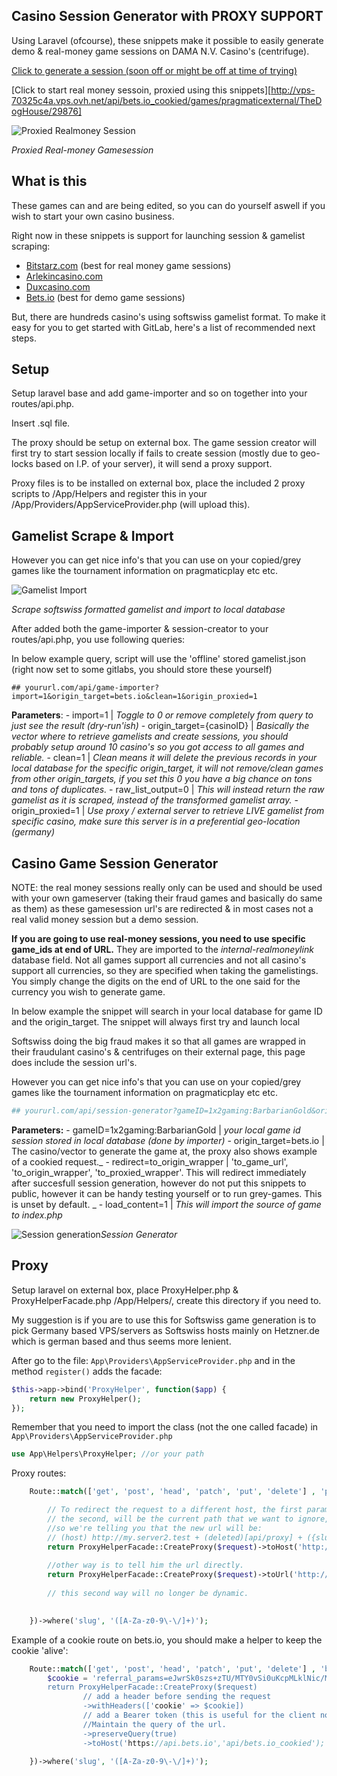 ## Casino Session Generator with PROXY SUPPORT
Using Laravel (ofcourse), these snippets make it possible to easily generate demo & real-money game sessions on DAMA N.V. Casino's (centrifuge).

[Click to generate a session (soon off or might be off at time of trying)](https://pix-api.pointdns.rest/retrieveDemoURL?gameID=1x2gaming:BarbarianGold&origin_target=bets.io)

[Click to start real money sessoin, proxied using this snippets][http://vps-70325c4a.vps.ovh.net/api/bets.io_cookied/games/pragmaticexternal/TheDogHouse/29876]

![Proxied Realmoney Session](https://i.imgur.com/DAtU7uh.png)

*Proxied Real-money Gamesession*


## What is this
These games can and are being edited, so you can do yourself aswell if you wish to start your own casino business.

Right now in these snippets is support for launching session & gamelist scraping:
- [Bitstarz.com](https://www.bitstarz.com/)  (best for real money game sessions)
- [Arlekincasino.com](https://www.arlekincasino.com/)
- [Duxcasino.com](https://www.duxcasino.com)
- [Bets.io](https://bets.io) (best for demo game sessions)

But, there are hundreds casino's using softswiss gamelist format.
To make it easy for you to get started with GitLab, here's a list of recommended next steps.

## Setup 
Setup laravel base and add game-importer and so on together into your routes/api.php.

Insert .sql file.

The proxy should be setup on external box. The game session creator will first try to start session locally if fails to create session (mostly due to geo-locks based on I.P. of your server), it will send a proxy support. 

Proxy files is to be installed on external box, place the included 2 proxy scripts to /App/Helpers and register this in your /App/Providers/AppServiceProvider.php (will upload this).

## Gamelist Scrape & Import
However you can get nice info's that you can use on your copied/grey games like the tournament information on pragmaticplay etc etc.

![Gamelist Import](https://i.imgur.com/0shHFTj.png)

*Scrape softswiss formatted gamelist and import to local database*

After added both the game-importer & session-creator to your routes/api.php, you use following queries:

In below example query, script will use the 'offline' stored gamelist.json (right now set to some gitlabs, you should store these yourself)

```
## yoururl.com/api/game-importer?import=1&origin_target=bets.io&clean=1&origin_proxied=1
```

**Parameters**:
    - import=1  | _Toggle to 0 or remove completely from query to just see the result (dry-run'ish)_
    - origin_target={casinoID}  | _Basically the vector where to retrieve gamelists and create sessions, you should probably setup around 10        casino's so you got access to all games and reliable._
    - clean=1  | _Clean means it will delete the previous records in your local database for the specific origin_target, it will not remove/clean games from other origin_targets, if you set this 0 you have a big chance on tons and tons of duplicates._
    - raw_list_output=0  | _This will instead return the raw gamelist as it is scraped, instead of the transformed gamelist array._
    - origin_proxied=1  | _Use proxy / external server to retrieve LIVE gamelist from specific casino, make sure this server is in a preferential geo-location (germany)_


## Casino Game Session Generator
NOTE: the real money sessions really only can be used and should be used with your own gameserver (taking their fraud games and basically do same as them) as these gamesession url's are redirected & in most cases not a real valid money session but a demo session.

**If you are going to use real-money sessions, you need to use specific game_ids at end of URL.** They are imported to the _internal-realmoneylink_ database field. 
Not all games support all currencies and not all casino's support all currencies, so they are specified when taking the gamelistings.
You simply change the digits on the end of URL to the one said for the currency you wish to generate game.

In below example the snippet will search in your local database for game ID and the origin_target. The snippet will always first try and launch local

Softswiss doing the big fraud makes it so that all games are wrapped in their fraudulant casino's & centrifuges on their external page, this page does include the session url's.

However you can get nice info's that you can use on your copied/grey games like the tournament information on pragmaticplay etc etc.

```php
## yoururl.com/api/session-generator?gameID=1x2gaming:BarbarianGold&origin_target=bets.io
```
**Parameters:**
    - gameID=1x2gaming:BarbarianGold   | _your local game id session stored in local database (done by importer)_
    - origin_target=bets.io  | The casino/vector to generate the game at, the proxy also shows example of a cookied request._
    - redirect=to_origin_wrapper | 'to_game_url', 'to_origin_wrapper', 'to_proxied_wrapper'. This will redirect immediately after succesfull session generation, however do not put this snippets to public, however it can be handy testing yourself or to run grey-games. This is unset by default. _
    - load_content=1  | _This will import the source of game to index.php_

![Session generation](https://i.imgur.com/RP4373v.png)*Session Generator*


## Proxy 
Setup laravel on external box, place ProxyHelper.php & ProxyHelperFacade.php /App/Helpers/, create this directory if you need to.

My suggestion is if you are to use this for Softswiss game generation is to pick Germany based VPS/servers as Softswiss hosts mainly on Hetzner.de which is german based and thus seems more lenient.

After go to the file: `App\Providers\AppServiceProvider.php` and in the method `register()` adds the facade:
```php
$this->app->bind('ProxyHelper', function($app) {
    return new ProxyHelper();
});
```
Remember that you need to import the class (not the one called facade) in `App\Providers\AppServiceProvider.php`

```php
use App\Helpers\ProxyHelper; //or your path
```

Proxy routes:

```php
    Route::match(['get', 'post', 'head', 'patch', 'put', 'delete'] , 'proxy/{slug}', function(Request $request){

        // To redirect the request to a different host, the first parameter will be the host.
        // the second, will be the current path that we want to ignore, it must be the url of the controller (api/proxy)
        //so we're telling you that the new url will be:
        // (host) http://my.server2.test + (deleted)[api/proxy] + ({slug}) /api/avatar/color
        return ProxyHelperFacade::CreateProxy($request)->toHost('http://my.server2.test','api/proxy');
        
        //other way is to tell him the url directly.
        return ProxyHelperFacade::CreateProxy($request)->toUrl('http://my.server2.test/api/avatar/color');
        
        // this second way will no longer be dynamic.
        

    })->where('slug', '([A-Za-z0-9\-\/]+)');
```



Example of a cookie route on bets.io, you should make a helper to keep the cookie 'alive':


```php
    Route::match(['get', 'post', 'head', 'patch', 'put', 'delete'] , 'bets.io_cookied/{slug}', function(Request $request){
        $cookie = 'referral_params=eJwrSk0szs+zTU/MTY0vSi0uKcpMLklNic/Mi0/OL80rKaoEAOQvDaE=; dateamlutsk-_zldp=M6KbIcofZ5OdbzCklHE/wT4m8vct0Wfje3KHtA0uoRoY8NE801Jy2Psphbw8i4k+WGzG+PDOVsw=; dateamlutsk-_zldt=7698a211-3f3c-4241-b261-240e437d0678-0; locale=ImVuIg$
        return ProxyHelperFacade::CreateProxy($request)
                // add a header before sending the request
                ->withHeaders(['cookie' => $cookie])
                // add a Bearer token (this is useful for the client not to have the token, and from the intermediary proxy we add it.
                //Maintain the query of the url.
                ->preserveQuery(true)
                ->toHost('https://api.bets.io','api/bets.io_cookied');

    })->where('slug', '([A-Za-z0-9\-\/]+)');
```



